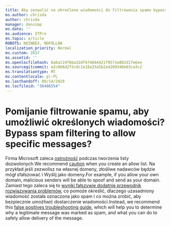 ```yaml
---
title: Aby zezwolić na określone wiadomości do filtrowania spamu bypass 2637?
ms.author: chrisda
author: chrisda
manager: dansimp
ms.date: ''
ms.audience: ITPro
ms.topic: article
ROBOTS: NOINDEX, NOFOLLOW
localization_priority: Normal
ms.custom: 2637
ms.assetid: ''
ms.openlocfilehash: 6a6a119f6ba32df474d44421f0571e882d1fe6ee
ms.sourcegitcommit: a2c866d2f3cdc1e18a33a5b2a4209340e83ca3c2
ms.translationtype: MT
ms.contentlocale: pl-PL
ms.lasthandoff: 08/14/2019
ms.locfileid: "36406554"
---
```

# <a name="bypass-spam-filtering-to-allow-specific-messages"></a><span data-ttu-id="86bc6-102">Pomijanie filtrowanie spamu, aby umożliwić określonych wiadomości?</span><span class="sxs-lookup"><span data-stu-id="86bc6-102">Bypass spam filtering to allow specific messages?</span></span>

<span data-ttu-id="86bc6-103">Firma Microsoft zaleca [ostrożność](https://docs.microsoft.com/exchange/troubleshoot/antispam/cautions-against-bypassing-spam-filters) podczas tworzenia listy dozwolonych.</span><span class="sxs-lookup"><span data-stu-id="86bc6-103">We recommend [caution](https://docs.microsoft.com/exchange/troubleshoot/antispam/cautions-against-bypassing-spam-filters) when you create an allow list.</span></span> <span data-ttu-id="86bc6-104">Na przykład jeśli zezwolisz na własnej domeny, złośliwe nadawców będzie mógł sfałszować i Wyślij jako domeny.</span><span class="sxs-lookup"><span data-stu-id="86bc6-104">For example, if you allow your own domain, malicious senders will be able to spoof and send as your domain.</span></span>  <span data-ttu-id="86bc6-105">Zamiast tego zaleca się to [wyniki fałszywie dodatnie przewodnik rozwiązywania problemów](https://docs.microsoft.com/office365/securitycompliance/prevent-email-from-being-marked-as-spam), co pomoże określić, dlaczego uzasadniony wiadomość została oznaczona jako spam i co można zrobić, aby bezpiecznie umożliwić dostarczenie wiadomości.</span><span class="sxs-lookup"><span data-stu-id="86bc6-105">Instead, we recommend this [false positives troubleshooting guide](https://docs.microsoft.com/office365/securitycompliance/prevent-email-from-being-marked-as-spam), which will help you to determine why a legitimate message was marked as spam, and what you can do to safely allow delivery of the message.</span></span>
